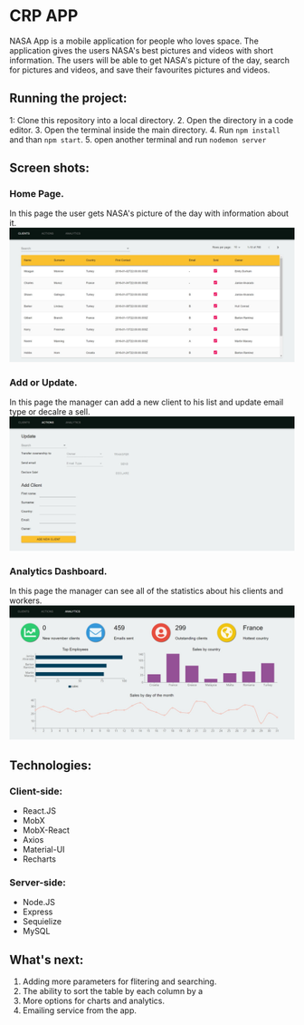 # CRP APP

NASA App is a mobile application for people who loves space. The application gives the users NASA's best pictures and videos with short information. The users will be able to get NASA's picture of the day, search for pictures and videos, and save their favourites pictures and videos.

## Running the project:
1: Clone this repository into a local directory.
2. Open the directory in a code editor.
3. Open the terminal inside the main directory.
4. Run `npm install` and than `npm start`.
5. open another terminal and run `nodemon server`

## Screen shots:

### Home Page.
In this page the user gets NASA's picture of the day with information about it.
![alt text](https://github.com/IdanShalem/CRM-APP/blob/master/screenshots/Clients%20list.jpg "Clients list")

### Add or Update.
In this page the manager can add a new client to his list and update email type or decalre a sell.
![alt text](https://github.com/IdanShalem/CRM-APP/blob/master/screenshots/Add%20or%20update%20client.jpg "Add or update")

### Analytics Dashboard.
In this page the manager can see all of the statistics about his clients and workers.
![alt text](https://github.com/IdanShalem/CRM-APP/blob/master/screenshots/Analytics%20dashboard.jpg "Analytics dashboard")

## Technologies:

### Client-side:
* React.JS
* MobX
* MobX-React
* Axios
* Material-UI
* Recharts

### Server-side:
* Node.JS
* Express
* Sequielize
* MySQL

## What's next:
1. Adding more parameters for flitering and searching.
2. The ability to sort the table by each column by a 
3. More options for charts and analytics.
4. Emailing service from the app.



